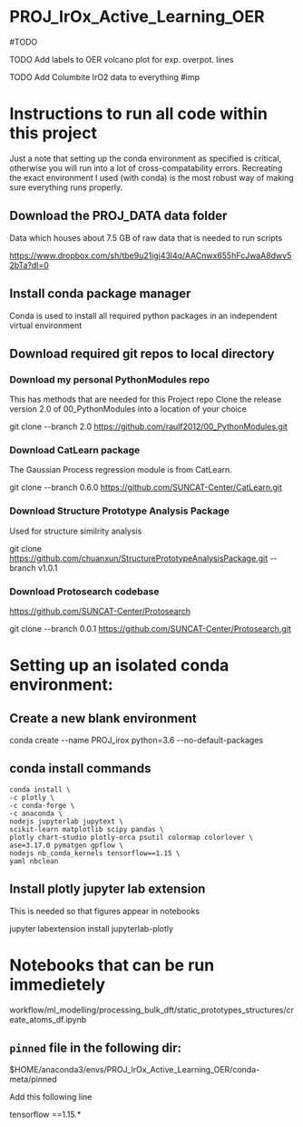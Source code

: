 # PROJ_IrOx_Active_Learning_OER

#TODO

TODO Add labels to OER volcano plot for exp. overpot. lines

TODO Add Columbite IrO2 data to everything #imp


























# Instructions to run all code within this project

Just a note that setting up the conda environment as specified is critical, otherwise you will run into a lot of cross-compatability errors. Recreating the exact environment I used (with conda) is the most robust way of making sure everything runs properly.


## Download the PROJ_DATA data folder

Data which houses about 7.5 GB of raw data that is needed to run scripts

https://www.dropbox.com/sh/tbe9u21igj43l4q/AACnwx655hFcJwaA8dwv52bTa?dl=0

## Install conda package manager
Conda is used to install all required python packages in an independent virtual environment

## Download required git repos to local directory

### Download my personal PythonModules repo
This has methods that are needed for this Project repo
Clone the release version 2.0 of 00_PythonModules into a location of your choice

git clone --branch 2.0 https://github.com/raulf2012/00_PythonModules.git

### Download CatLearn package
The Gaussian Process regression module is from CatLearn.

git clone --branch 0.6.0 https://github.com/SUNCAT-Center/CatLearn.git

### Download Structure Prototype Analysis Package
Used for structure similrity analysis

git clone https://github.com/chuanxun/StructurePrototypeAnalysisPackage.git --branch v1.0.1

### Download Protosearch codebase

https://github.com/SUNCAT-Center/Protosearch

git clone --branch 0.0.1 https://github.com/SUNCAT-Center/Protosearch.git


# Setting up an isolated conda environment:



## Create a new blank environment

conda create --name PROJ_irox python=3.6 --no-default-packages



## conda install commands
    conda install \
    -c plotly \
    -c conda-forge \
    -c anaconda \
    nodejs jupyterlab jupytext \
    scikit-learn matplotlib scipy pandas \
    plotly chart-studio plotly-orca psutil colormap colorlover \
    ase=3.17.0 pymatgen gpflow \
    nodejs nb_conda_kernels tensorflow==1.15 \
    yaml nbclean

## Install plotly jupyter lab extension

This is needed so that figures appear in notebooks

jupyter labextension install jupyterlab-plotly






# Notebooks that can be run immedietely

workflow/ml_modelling/processing_bulk_dft/static_prototypes_structures/create_atoms_df.ipynb































## `pinned` file in the following dir:

$HOME/anaconda3/envs/PROJ_IrOx_Active_Learning_OER/conda-meta/pinned

Add this following line

tensorflow ==1.15.*
